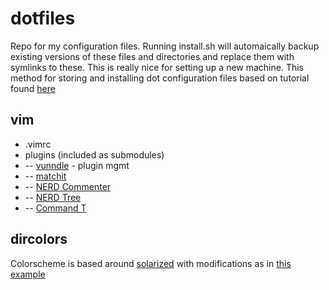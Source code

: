 dotfiles
========

Repo for my configuration files. Running install.sh will automaically backup existing versions of these files and directories and replace them with symlinks to these. This is really nice for setting up a new machine.
This method for storing and installing dot configuration files based on tutorial found [here](http://blog.smalleycreative.com/tutorials/using-git-and-github-to-manage-your-dotfiles/ "here")

vim
--------

+ .vimrc
+ plugins (included as submodules)
+ -- [vunndle](https://github.com/gmarik/vundle "vundle") - plugin mgmt
+ -- [matchit](https://github.com/tsaleh/vim-matchit "matchit")
+ -- [NERD Commenter](https://github.com/scrooloose/nerdcommenter "NERD Commenter")
+ -- [NERD Tree](https://github.com/scrooloose/nerdtree "NERD Tree")
+ -- [Command T](https://github.com/wincent/Command-T "command-T")


dircolors
---------

Colorscheme is based around [solarized](http://ethanschoonover.com/solarized/ "solarized") with modifications as in [this example](http://archlinux.me/w0ng/2012/04/21/better-dircolors-with-solarized/ "dircolors")
